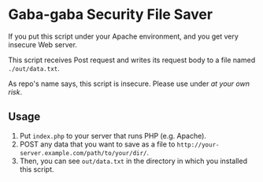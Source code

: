 # Gaba-gaba Security File Saver
If you put this script under your Apache environment, and you get very insecure Web server.

This script receives Post request and writes its request body to a file named `./out/data.txt`.

As repo's name says, this script is insecure.
Please use under *at your own risk*.

## Usage
1. Put `index.php` to your server that runs PHP (e.g. Apache).
2. POST any data that you want to save as a file to `http://your-server.example.com/path/to/your/dir/`.
3. Then, you can see `out/data.txt` in the directory in which you installed this script.
